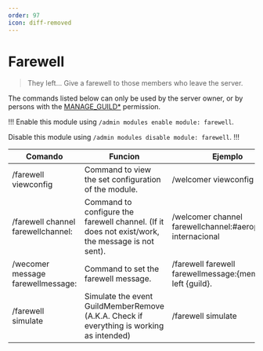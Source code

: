 ```yaml
---
order: 97
icon: diff-removed
---
```


# Farewell
> They left... Give a farewell to those members who leave the server.

The commands listed below can only be used by the server owner, or by persons with the [MANAGE_GUILD\*](https://discord.com/developers/docs/topics/permissions) permission.

!!!
Enable this module using `/admin modules enable module: farewell`.

Disable this module using `/admin modules disable module: farewell`.
!!!

| Comando                                     | Funcion                                                                                         | Ejemplo                                                                     |
|---------------------------------------------|-------------------------------------------------------------------------------------------------|-----------------------------------------------------------------------------|
| /farewell viewconfig                        | Command to view the set configuration of the module.                                            | /welcomer viewconfig                                                        |
| /farewell channel farewellchannel: <farewell> | Command to configure the farewell channel. (If it does not exist/work, the message is not sent). | /welcomer channel farewellchannel:#aeropuerto-internacional                 |
| /wecomer message farewellmessage:            | Command to set the farewell message.                                                             | /farewell farewell farewellmessage:{member} left {guild}.               |
| /farewell simulate                          | Simulate the event GuildMemberRemove (A.K.A. Check if everything is working as intended)           | /farewell simulate                                                          |
